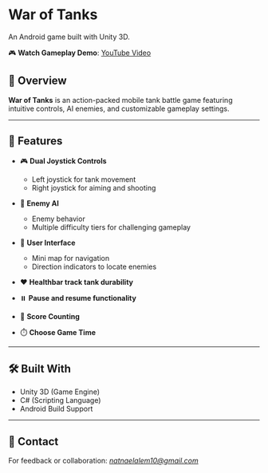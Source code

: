 # War of Tanks

An Android game built with Unity 3D.

🎮 **Watch Gameplay Demo**: [YouTube Video](https://youtu.be/v8vkIbbKNUc)

## 📱 Overview

**War of Tanks** is an action-packed mobile tank battle game featuring intuitive controls, AI enemies, and customizable gameplay settings.

---

## 🚀 Features

- 🎮 **Dual Joystick Controls**  
  - Left joystick for tank movement  
  - Right joystick for aiming and shooting  

- 🤖 **Enemy AI**  
  - Enemy behavior  
  - Multiple difficulty tiers for challenging gameplay  

- 🧭 **User Interface**  
  - Mini map for navigation  
  - Direction indicators to locate enemies  

- ❤️ **Healthbar track tank durability**  

- ⏸️ **Pause and resume functionality**  

- 🧮 **Score Counting**  

- ⏱️ **Choose Game Time**  

---

## 🛠️ Built With

- Unity 3D (Game Engine)  
- C# (Scripting Language)  
- Android Build Support  

---


## 📧 Contact

For feedback or collaboration: *natnaelalem10@gmail.com*  

